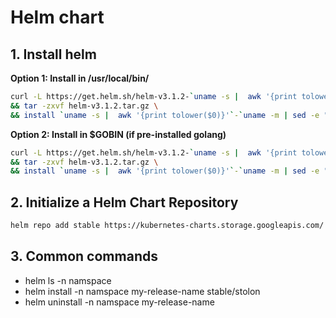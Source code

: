 # Helm chart

## 1. Install helm

**Option 1: Install in /usr/local/bin/**

```bash
curl -L https://get.helm.sh/helm-v3.1.2-`uname -s |  awk '{print tolower($0)}'`-`uname -m | sed -e "s/x86_64/amd64/g"`.tar.gz > helm-v3.1.2.tar.gz \
&& tar -zxvf helm-v3.1.2.tar.gz \
&& install `uname -s |  awk '{print tolower($0)}'`-`uname -m | sed -e "s/x86_64/amd64/g"`/helm /usr/local/bin/helm
```

**Option 2: Install in $GOBIN (if pre-installed golang)**

```bash
curl -L https://get.helm.sh/helm-v3.1.2-`uname -s |  awk '{print tolower($0)}'`-`uname -m | sed -e "s/x86_64/amd64/g"`.tar.gz > helm-v3.1.2.tar.gz \
&& tar -zxvf helm-v3.1.2.tar.gz \
&& install `uname -s |  awk '{print tolower($0)}'`-`uname -m | sed -e "s/x86_64/amd64/g"`/helm $GOBIN/helm
```

## 2. Initialize a Helm Chart Repository

```bash
helm repo add stable https://kubernetes-charts.storage.googleapis.com/
```

## 3. Common commands


* helm ls -n namspace
* helm install -n namspace my-release-name stable/stolon
* helm uninstall -n namspace my-release-name